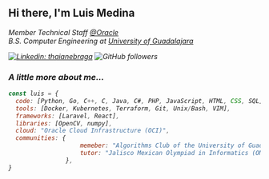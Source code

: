 <h2>Hi there, I'm Luis Medina</h2>

<p><em>Member Technical Staff <a href="https://www.oracle.com/index.html">@Oracle</a>
</br><em>B.S. Computer Engineering at <a href="http://www.udg.mx/en">University of Guadalajara</a></p>

[![Linkedin: thaianebraga](https://img.shields.io/badge/-LuisMedinaG-blue?style=flat-square&logo=Linkedin&logoColor=white&link=https://www.linkedin.com/in/luis-medina-g/)](https://www.linkedin.com/in/luis-medina-g/)
![GitHub followers](https://img.shields.io/github/followers/luismedinag?label=Follow&style=social)
  
### A little more about me...

```javascript
const luis = {
  code: [Python, Go, C++, C, Java, C#, PHP, JavaScript, HTML, CSS, SQL],
  tools: [Docker, Kubernetes, Terraform, Git, Unix/Bash, VIM],
  frameworks: [Laravel, React],
  libraries: [OpenCV, numpy],
  cloud: "Oracle Cloud Infrastructure (OCI)",
  communities: {
                    memeber: "Algorithms Club of the University of Guadalajara",
                    tutor: "Jalisco Mexican Olympiad in Informatics (OMIJAL)"
                },
}
```
